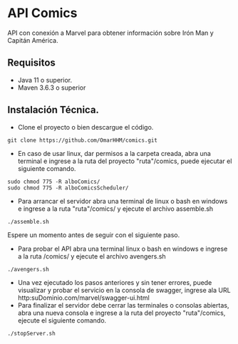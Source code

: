 # API Comics
API con conexión a Marvel para obtener información sobre  Irón Man y Capitán América.


## Requisitos
 - Java 11 o superior.
 - Maven 3.6.3 o superior
## Instalación Técnica.
 
 - Clone el proyecto o bien descargue el código.
 ```
 git clone https://github.com/OmarHHM/comics.git
 ```
 - En caso de usar linux, dar permisos a la carpeta creada, abra una terminal e ingrese a la ruta del proyecto "ruta"/comics, puede ejecutar el siguiente comando.
 ```
 sudo chmod 775 -R alboComics/
 sudo chmod 775 -R alboComicsScheduler/
 ```
 - Para arrancar el servidor abra una terminal de linux o bash en windows e ingrese a la ruta "ruta"/comics/ y ejecute el archivo assemble.sh
 ```
 ./assemble.sh
 ```
   Espere un momento antes de seguir con el siguiente paso.
 - Para probar el API abra una terminal linux o bash en windows e ingrese a la ruta /comics/ y ejecute el archivo avengers.sh
 ```
 ./avengers.sh
```
- Una vez ejecutado los pasos anteriores y sin tener errores, puede visualizar y probar el servicio en la consola de swagger, ingrese ala URL http:suDominio.com/marvel/swagger-ui.html
 - Para finalizar el servidor debe cerrar las terminales o consolas abiertas, abra una nueva consola e ingrese a la ruta del proyecto "ruta"/comics, ejecute el siguiente comando.
 ```
 ./stopServer.sh
 ```
